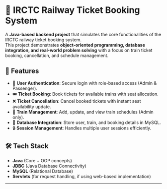 # 🚆 IRCTC Railway Ticket Booking System

A **Java-based backend project** that simulates the core functionalities of the IRCTC railway ticket booking system.  
This project demonstrates **object-oriented programming, database integration, and real-world problem solving** with a focus on train ticket booking, cancellation, and schedule management.



## 📌 Features
- 👤 **User Authentication**: Secure login with role-based access (Admin & Passenger).  
- 🎟️ **Ticket Booking**: Book tickets for available trains with seat allocation.  
- ❌ **Ticket Cancellation**: Cancel booked tickets with instant seat availability update.  
- 📅 **Train Management**: Add, update, and view train schedules (Admin only).  
- 💾 **Database Integration**: Store user, train, and booking details in MySQL.  
- 🔒 **Session Management**: Handles multiple user sessions efficiently.  



## 🛠️ Tech Stack
- **Java** (Core + OOP concepts)  
- **JDBC** (Java Database Connectivity)  
- **MySQL** (Relational Database)  
- **Servlets** (for request handling, if using web-based implementation)  

---



